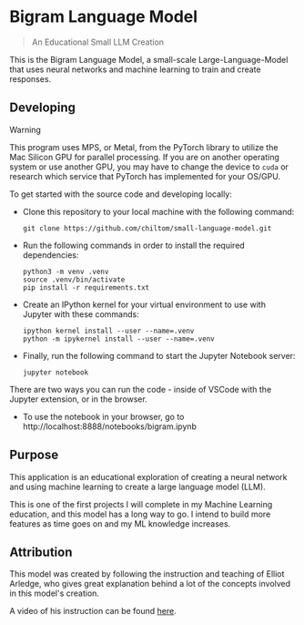# Bigram Language Model

> An Educational Small LLM Creation

This is the Bigram Language Model, a small-scale Large-Language-Model that uses neural networks and machine learning to train and create responses.

## Developing

> [!WARNING]
> This program uses MPS, or Metal, from the PyTorch library to utilize the Mac Silicon GPU for parallel processing. If you are on another operating system or use another GPU, you may have to change the device to `cuda` or research which service that PyTorch has implemented for your OS/GPU.

To get started with the source code and developing locally:

- Clone this repository to your local machine with the following command:

  ```shell
  git clone https://github.com/chiltom/small-language-model.git
  ```

- Run the following commands in order to install the required dependencies:

  ```shell
  python3 -m venv .venv
  source .venv/bin/activate
  pip install -r requirements.txt
  ```

- Create an IPython kernel for your virtual environment to use with Jupyter with these commands:

  ```shell
  ipython kernel install --user --name=.venv
  python -m ipykernel install --user --name=.venv
  ```

- Finally, run the following command to start the Jupyter Notebook server:
  ```shell
  jupyter notebook
  ```

There are two ways you can run the code - inside of VSCode with the Jupyter extension, or in the browser.

- To use the notebook in your browser, go to http://localhost:8888/notebooks/bigram.ipynb

## Purpose

This application is an educational exploration of creating a neural network and using machine learning to create a large language model (LLM).

This is one of the first projects I will complete in my Machine Learning education, and this model has a long way to go. I intend to build more features as time goes on and my ML knowledge increases.

## Attribution

This model was created by following the instruction and teaching of Elliot Arledge, who gives great explanation behind a lot of the concepts involved in this model's creation.

A video of his instruction can be found [here](https://www.youtube.com/watch?v=UU1WVnMk4E8).
